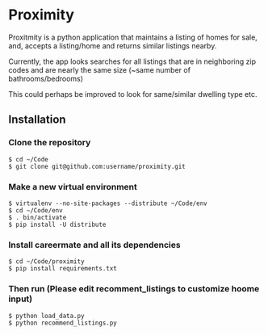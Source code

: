 # Proximity

Proxitmity is a python application that maintains a listing of homes for sale, and, accepts a listing/home and returns similar listings nearby.

Currently, the app looks searches for all listings that are in neighboring zip codes and are nearly the same size (~same number of bathrooms/bedrooms)

This could perhaps be improved to look for same/similar dwelling type etc.


## Installation

### Clone the repository

    $ cd ~/Code
    $ git clone git@github.com:username/proximity.git

### Make a new virtual environment

    $ virtualenv --no-site-packages --distribute ~/Code/env
    $ cd ~/Code/env
    $ . bin/activate
    $ pip install -U distribute

### Install careermate and all its dependencies

    $ cd ~/Code/proximity
    $ pip install requirements.txt

### Then run (Please edit recomment_listings to customize hoome input)

    $ python load_data.py
    $ python recommend_listings.py